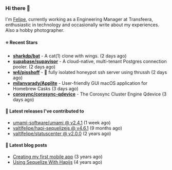 ### Hi there 👋

I'm [Felipe](https://felipe.im), currently working as a Engineering Manager at Transfeera, enthusiastic in technology and occasionally write about my experiences. Also a hobby photographer.

#### ⭐ Recent Stars
- **[sharkdp/bat](https://github.com/sharkdp/bat)** - A cat(1) clone with wings. (2 days ago)
- **[supabase/supavisor](https://github.com/supabase/supavisor)** - A cloud-native, multi-tenant Postgres connection pooler. (2 days ago)
- **[w4/pisshoff](https://github.com/w4/pisshoff)** - 🧸 fully isolated honeypot ssh server using thrussh (2 days ago)
- **[milanvarady/Applite](https://github.com/milanvarady/Applite)** - User-friendly GUI macOS application for Homebrew Casks (3 days ago)
- **[corosync/corosync-qdevice](https://github.com/corosync/corosync-qdevice)** - The Corosync Cluster Engine Qdevice (3 days ago)

#### 🚀 Latest releases I've contributed to


- [umami-software/umami @ v2.4.1](https://github.com/umami-software/umami/releases/tag/v2.4.1) (1 week ago)
- [valtlfelipe/hapi-sequelizejs @ v4.6.1](https://github.com/valtlfelipe/hapi-sequelizejs/releases/tag/v4.6.1) (9 months ago)
- [valtlfelipe/statuscenter @ v2.0.0](https://github.com/valtlfelipe/statuscenter/releases/tag/v2.0.0) (2 years ago)

#### 📄 Latest blog posts
- [Creating my first mobile app](https://felipe.im/posts/creating-my-first-mobile-app/) (3 years ago)
- [Using Sequelize With Hapijs](https://felipe.im/posts/using-sequelize-with-hapijs/) (4 years ago)